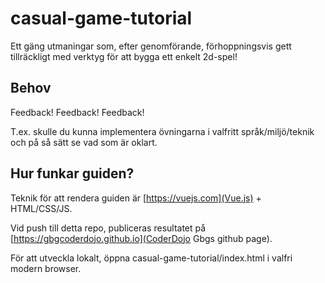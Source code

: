 # casual-game-tutorial
Ett gäng utmaningar som, efter genomförande, förhoppningsvis gett tillräckligt med verktyg för att bygga ett enkelt 2d-spel!

Behov
-----

Feedback! Feedback! Feedback!

T.ex. skulle du kunna implementera övningarna i valfritt språk/miljö/teknik och på så sätt se vad som är oklart.


Hur funkar guiden?
------------------

Teknik för att rendera guiden är [https://vuejs.com](Vue.js) + HTML/CSS/JS.

Vid push till detta repo, publiceras resultatet på [https://gbgcoderdojo.github.io](CoderDojo Gbgs github page). 

För att utveckla lokalt, öppna casual-game-tutorial/index.html i valfri modern browser.




